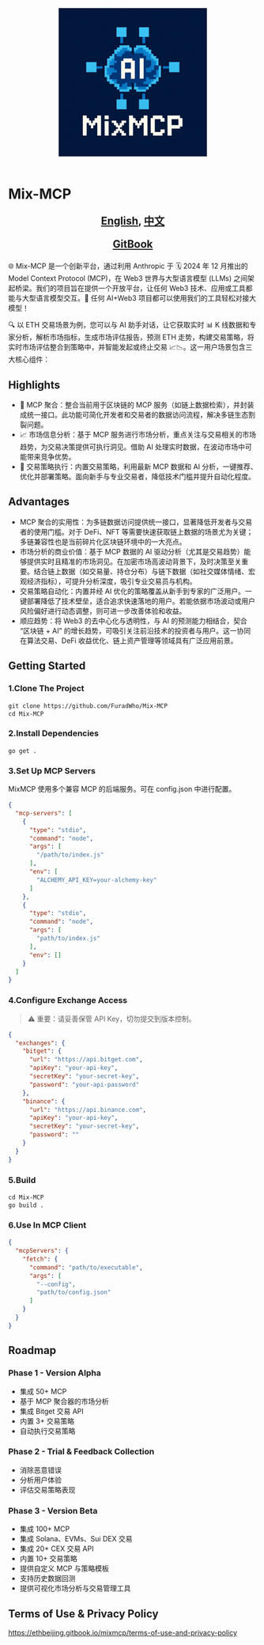 <div align="center">
<img src="./static/logo.jpg" height="300" alt="Statusphere logo">
</div>
<br/>
<div align="center">
</div>


# Mix-MCP

<div align="center" style="font-size: 1.5em;">
  <p><strong><a href="README.md">English</a>, <a href="README_CN.md">中文</a></strong></p>

  <p><strong><a href="">GitBook</a></strong></p>

</div>

🌐 Mix-MCP 是一个创新平台，通过利用 Anthropic 于 🗓️ 2024 年 12 月推出的 Model Context Protocol (MCP)，在 Web3 世界与大型语言模型 (LLMs) 之间架起桥梁。我们的项目旨在提供一个开放平台，让任何 Web3 技术、应用或工具都能与大型语言模型交互。🤖 任何 AI+Web3 项目都可以使用我们的工具轻松对接大模型！

🔍 以 ETH 交易场景为例，您可以与 AI 助手对话，让它获取实时 📊 K 线数据和专家分析，解析市场指标，生成市场评估报告，预测 ETH 走势，构建交易策略，将实时市场评估整合到策略中，并智能发起或终止交易 📈📉。这一用户场景包含三大核心组件：

## Highlights
- 🔄 MCP 聚合：整合当前用于区块链的 MCP 服务（如链上数据检索），并封装成统一接口。此功能可简化开发者和交易者的数据访问流程，解决多链生态割裂问题。
- 📈 市场信息分析：基于 MCP 服务进行市场分析，重点关注与交易相关的市场趋势，为交易决策提供可执行洞见。借助 AI 处理实时数据，在波动市场中可能带来竞争优势。
- 🚀 交易策略执行：内置交易策略，利用最新 MCP 数据和 AI 分析，一键推荐、优化并部署策略。面向新手与专业交易者，降低技术门槛并提升自动化程度。

## Advantages
- MCP 聚合的实用性：为多链数据访问提供统一接口，显著降低开发者与交易者的使用门槛。对于 DeFi、NFT 等需要快速获取链上数据的场景尤为关键；多链兼容性也是当前碎片化区块链环境中的一大亮点。
- 市场分析的商业价值：基于 MCP 数据的 AI 驱动分析（尤其是交易趋势）能够提供实时且精准的市场洞见。在加密市场高波动背景下，及时决策至关重要。结合链上数据（如交易量、持仓分布）与链下数据（如社交媒体情绪、宏观经济指标），可提升分析深度，吸引专业交易员与机构。
- 交易策略自动化：内置并经 AI 优化的策略覆盖从新手到专家的广泛用户。一键部署降低了技术壁垒，适合追求快速落地的用户。若能依据市场波动或用户风险偏好进行动态调整，则可进一步改善体验和收益。
- 顺应趋势：将 Web3 的去中心化与透明性，与 AI 的预测能力相结合，契合 “区块链 + AI” 的增长趋势，可吸引关注前沿技术的投资者与用户。这一协同在算法交易、DeFi 收益优化、链上资产管理等领域具有广泛应用前景。

## Getting Started

### 1.Clone The Project
```shell
git clone https://github.com/FuradWho/Mix-MCP
cd Mix-MCP
```
### 2.Install Dependencies
```shell
go get .
```
### 3.Set Up MCP Servers
MixMCP 使用多个兼容 MCP 的后端服务。可在 config.json 中进行配置。
```json
{
  "mcp-servers": [
    {
      "type": "stdio",
      "command": "node",
      "args": [
        "/path/to/index.js"
      ],
      "env": [
        "ALCHEMY_API_KEY=your-alchemy-key"
      ]
    },
    {
      "type": "stdio",
      "command": "node",
      "args": [
        "path/to/index.js"
      ],
      "env": []
    }
  ]
}
```
### 4.Configure Exchange Access
> ⚠️ 重要：请妥善保管 API Key，切勿提交到版本控制。
```json
{
  "exchanges": {
    "bitget": {
      "url": "https://api.bitget.com",
      "apiKey": "your-api-key",
      "secretKey": "your-secret-key",
      "password": "your-api-password"
    },
    "binance": {
      "url": "https://api.binance.com",
      "apiKey": "your-api-key",
      "secretKey": "your-secret-key",
      "password": ""
    }
  }
}
```
### 5.Build
```shell
cd Mix-MCP
go build . 
```
### 6.Use In MCP Client
```json
{
  "mcpServers": {
    "fetch": {
      "command": "path/to/executable",
      "args": [
        "--config",
        "path/to/config.json"
      ]
    }
  }
}
```

## Roadmap
### Phase 1 - Version Alpha
- 集成 50+ MCP
- 基于 MCP 聚合器的市场分析
- 集成 Bitget 交易 API
- 内置 3+ 交易策略
- 自动执行交易策略
### Phase 2 - Trial & Feedback Collection
- 消除恶意错误
- 分析用户体验
- 评估交易策略表现
### Phase 3 - Version Beta
- 集成 100+ MCP
- 集成 Solana、EVMs、Sui DEX 交易
- 集成 20+ CEX 交易 API
- 内置 10+ 交易策略
- 提供自定义 MCP 与策略模板
- 支持历史数据回测
- 提供可视化市场分析与交易管理工具

## Terms of Use &  Privacy Policy
https://ethbeijing.gitbook.io/mixmcp/terms-of-use-and-privacy-policy

